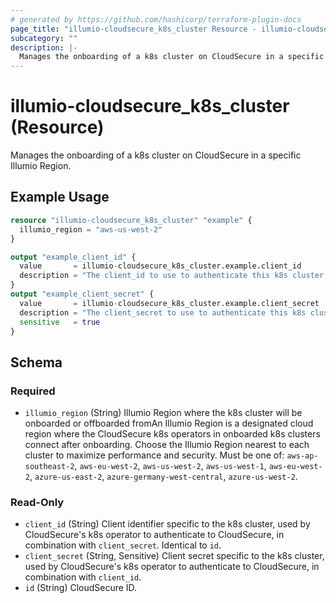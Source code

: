 ```yaml
---
# generated by https://github.com/hashicorp/terraform-plugin-docs
page_title: "illumio-cloudsecure_k8s_cluster Resource - illumio-cloudsecure"
subcategory: ""
description: |-
  Manages the onboarding of a k8s cluster on CloudSecure in a specific Illumio Region.
---
```


# illumio-cloudsecure_k8s_cluster (Resource)

Manages the onboarding of a k8s cluster on CloudSecure in a specific Illumio Region.

## Example Usage

```terraform
resource "illumio-cloudsecure_k8s_cluster" "example" {
  illumio_region = "aws-us-west-2"
}

output "example_client_id" {
  value       = illumio-cloudsecure_k8s_cluster.example.client_id
  description = "The client_id to use to authenticate this k8s cluster."
}
output "example_client_secret" {
  value       = illumio-cloudsecure_k8s_cluster.example.client_secret
  description = "The client_secret to use to authenticate this k8s cluster."
  sensitive   = true
}
```

<!-- schema generated by tfplugindocs -->
## Schema

### Required

- `illumio_region` (String) Illumio Region where the k8s cluster will be onboarded or offboarded fromAn Illumio Region is a designated cloud region where the CloudSecure k8s operators in onboarded k8s clusters connect after onboarding. Choose the Illumio Region nearest to each cluster to maximize performance and security. Must be one of: `aws-ap-southeast-2`, `aws-eu-west-2`, `aws-us-west-2`, `aws-us-west-1`, `aws-eu-west-2`, `azure-us-east-2`, `azure-germany-west-central`, `azure-us-west-2`.

### Read-Only

- `client_id` (String) Client identifier specific to the k8s cluster, used by CloudSecure's k8s operator to authenticate to CloudSecure, in combination with `client_secret`. Identical to `id`.
- `client_secret` (String, Sensitive) Client secret specific to the k8s cluster, used by CloudSecure's k8s operator to authenticate to CloudSecure, in combination with `client_id`.
- `id` (String) CloudSecure ID.
